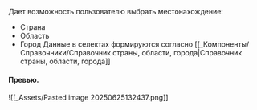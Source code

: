 Дает возможность пользователю выбрать местонахождение:
- Страна
- Область
- Город
Данные в селектах формируются согласно [[_Компоненты/Справочники/Справочник страны, области, города|Справочник страны, области, города]]
#### Превью.
![[_Assets/Pasted image 20250625132437.png]]


